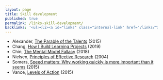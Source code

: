 ```yaml
---
layout: page
title: Skill development
published: true
permalink: /links-skill-development/
backlinks: '<ul><li><a id="links" class="internal-link" href="/links/">Links</a></li></ul>'
---
```


* Alexander, [The Parable of the Talents](https://slatestarcodex.com/2015/01/31/the-parable-of-the-talents/) (2015)
* Chang, [How I Build Learning Projects](https://medium.com/@rchang/how-i-build-learning-projects-part-i-54dbaad68961) (2019)
* Chin, [The Mental Model Fallacy](https://commoncog.com/blog/the-mental-model-fallacy/) (2018)
* Nielsen, [Principles of Effective Research](http://michaelnielsen.org/blog/principles-of-effective-research/) (2004)
* Somers, [Speed matters: Why working quickly is more important than it seems](https://jsomers.net/blog/speed-matters) (2015)
* Vance, [Levels of Action](https://www.lesswrong.com/posts/guDcrPqLsnhEjrPZj/levels-of-action) (2015)
